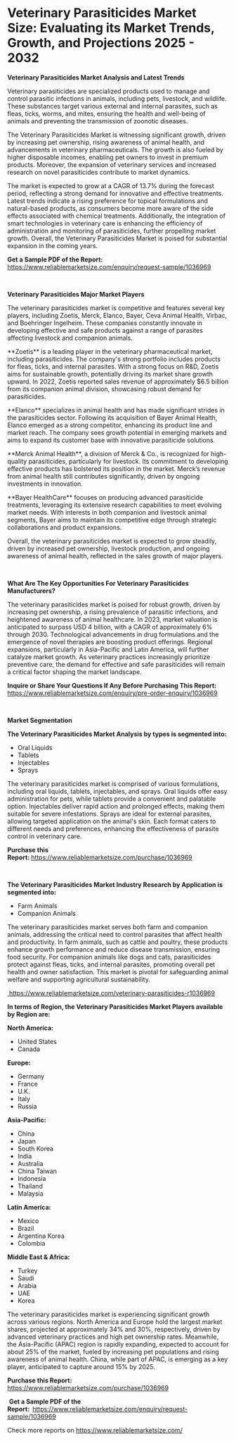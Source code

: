<p><h1>Veterinary Parasiticides Market Size: Evaluating its Market Trends, Growth, and Projections 2025 - 2032</h1></p><p><strong>Veterinary Parasiticides Market Analysis and Latest Trends</strong></p>
<p><p>Veterinary parasiticides are specialized products used to manage and control parasitic infections in animals, including pets, livestock, and wildlife. These substances target various external and internal parasites, such as fleas, ticks, worms, and mites, ensuring the health and well-being of animals and preventing the transmission of zoonotic diseases.</p><p>The Veterinary Parasiticides Market is witnessing significant growth, driven by increasing pet ownership, rising awareness of animal health, and advancements in veterinary pharmaceuticals. The growth is also fueled by higher disposable incomes, enabling pet owners to invest in premium products. Moreover, the expansion of veterinary services and increased research on novel parasiticides contribute to market dynamics.</p><p>The market is expected to grow at a CAGR of 13.7% during the forecast period, reflecting a strong demand for innovative and effective treatments. Latest trends indicate a rising preference for topical formulations and natural-based products, as consumers become more aware of the side effects associated with chemical treatments. Additionally, the integration of smart technologies in veterinary care is enhancing the efficiency of administration and monitoring of parasiticides, further propelling market growth. Overall, the Veterinary Parasiticides Market is poised for substantial expansion in the coming years.</p></p>
<p><strong>Get a Sample PDF of the Report:&nbsp;</strong> <a href="https://www.reliablemarketsize.com/enquiry/request-sample/1036969?utm_campaign=2457&utm_medium=2&utm_source=Github&utm_content=ia&utm_term=21032025&utm_id=veterinary-parasiticides">https://www.reliablemarketsize.com/enquiry/request-sample/1036969</a></p>
<p>&nbsp;</p>
<p><strong>Veterinary Parasiticides Major Market Players</strong></p>
<p><p>The veterinary parasiticides market is competitive and features several key players, including Zoetis, Merck, Elanco, Bayer, Ceva Animal Health, Virbac, and Boehringer Ingelheim. These companies constantly innovate in developing effective and safe products against a range of parasites affecting livestock and companion animals.</p><p>**Zoetis** is a leading player in the veterinary pharmaceutical market, including parasiticides. The company's strong portfolio includes products for fleas, ticks, and internal parasites. With a strong focus on R&D, Zoetis aims for sustainable growth, potentially driving its market share growth upward. In 2022, Zoetis reported sales revenue of approximately $6.5 billion from its companion animal division, showcasing robust demand for parasiticides.</p><p>**Elanco** specializes in animal health and has made significant strides in the parasiticides sector. Following its acquisition of Bayer Animal Health, Elanco emerged as a strong competitor, enhancing its product line and market reach. The company sees growth potential in emerging markets and aims to expand its customer base with innovative parasiticide solutions.</p><p>**Merck Animal Health**, a division of Merck & Co., is recognized for high-quality parasiticides, particularly for livestock. Its commitment to developing effective products has bolstered its position in the market. Merck’s revenue from animal health still contributes significantly, driven by ongoing investments in innovation.</p><p>**Bayer HealthCare** focuses on producing advanced parasiticide treatments, leveraging its extensive research capabilities to meet evolving market needs. With interests in both companion and livestock animal segments, Bayer aims to maintain its competitive edge through strategic collaborations and product expansions.</p><p>Overall, the veterinary parasiticides market is expected to grow steadily, driven by increased pet ownership, livestock production, and ongoing awareness of animal health, reflected in the sales growth of major players.</p></p>
<p>&nbsp;</p>
<p><strong>What Are The Key Opportunities For Veterinary Parasiticides Manufacturers?</strong></p>
<p><p>The veterinary parasiticides market is poised for robust growth, driven by increasing pet ownership, a rising prevalence of parasitic infections, and heightened awareness of animal healthcare. In 2023, market valuation is anticipated to surpass USD 4 billion, with a CAGR of approximately 6% through 2030. Technological advancements in drug formulations and the emergence of novel therapies are boosting product offerings. Regional expansions, particularly in Asia-Pacific and Latin America, will further catalyze market growth. As veterinary practices increasingly prioritize preventive care, the demand for effective and safe parasiticides will remain a critical factor shaping the market landscape.</p></p>
<p><strong>Inquire or Share Your Questions If Any Before Purchasing This Report:</strong> <a href="https://www.reliablemarketsize.com/enquiry/pre-order-enquiry/1036969?utm_campaign=2457&utm_medium=2&utm_source=Github&utm_content=ia&utm_term=21032025&utm_id=veterinary-parasiticides">https://www.reliablemarketsize.com/enquiry/pre-order-enquiry/1036969</a></p>
<p>&nbsp;</p>
<p><strong>Market Segmentation</strong></p>
<p><strong>The Veterinary Parasiticides Market Analysis by types is segmented into:</strong></p>
<p><ul><li>Oral Liquids</li><li>Tablets</li><li>Injectables</li><li>Sprays</li></ul></p>
<p><p>The veterinary parasiticides market is comprised of various formulations, including oral liquids, tablets, injectables, and sprays. Oral liquids offer easy administration for pets, while tablets provide a convenient and palatable option. Injectables deliver rapid action and prolonged effects, making them suitable for severe infestations. Sprays are ideal for external parasites, allowing targeted application on the animal's skin. Each format caters to different needs and preferences, enhancing the effectiveness of parasite control in veterinary care.</p></p>
<p><strong>Purchase this Report:&nbsp;</strong><a href="https://www.reliablemarketsize.com/purchase/1036969?utm_campaign=2457&utm_medium=2&utm_source=Github&utm_content=ia&utm_term=21032025&utm_id=veterinary-parasiticides">https://www.reliablemarketsize.com/purchase/1036969</a></p>
<p>&nbsp;</p>
<p><strong>The Veterinary Parasiticides Market Industry Research by Application is segmented into:</strong></p>
<p><ul><li>Farm Animals</li><li>Companion Animals</li></ul></p>
<p><p>The veterinary parasiticides market serves both farm and companion animals, addressing the critical need to control parasites that affect health and productivity. In farm animals, such as cattle and poultry, these products enhance growth performance and reduce disease transmission, ensuring food security. For companion animals like dogs and cats, parasiticides protect against fleas, ticks, and internal parasites, promoting overall pet health and owner satisfaction. This market is pivotal for safeguarding animal welfare and supporting agricultural sustainability.</p></p>
<p><a href="https://www.reliablemarketsize.com/veterinary-parasiticides-r1036969?utm_campaign=2457&utm_medium=2&utm_source=Github&utm_content=ia&utm_term=21032025&utm_id=veterinary-parasiticides">&nbsp;https://www.reliablemarketsize.com/veterinary-parasiticides-r1036969</a></p>
<p><strong>In terms of Region, the Veterinary Parasiticides Market Players available by Region are:</strong></p>
<p>
    <p> <strong> North America: </strong>
        <ul>
            <li>United States</li>
            <li>Canada</li>
        </ul>
        </p> 
    <p> <strong> Europe: </strong>
        <ul>
            <li>Germany</li>
            <li>France</li>
            <li>U.K.</li>
            <li>Italy</li>
            <li>Russia</li>
        </ul>
        </p> 
    <p> <strong> Asia-Pacific: </strong>
        <ul>
            <li>China</li>
            <li>Japan</li>
            <li>South Korea</li>
            <li>India</li>
            <li>Australia</li>
            <li>China Taiwan</li>
            <li>Indonesia</li>
            <li>Thailand</li>
            <li>Malaysia</li>
        </ul>
        </p> 
    <p> <strong> Latin America: </strong>
        <ul>
            <li>Mexico</li>
            <li>Brazil</li>
            <li>Argentina Korea</li>
            <li>Colombia</li>
        </ul>
        </p> 
    <p> <strong> Middle East & Africa: </strong>
        <ul>
            <li>Turkey</li>
            <li>Saudi</li>
            <li>Arabia</li>
            <li>UAE</li>
            <li>Korea</li>
        </ul>
    </p>
    </p>
<p><p>The veterinary parasiticides market is experiencing significant growth across various regions. North America and Europe hold the largest market shares, projected at approximately 34% and 30%, respectively, driven by advanced veterinary practices and high pet ownership rates. Meanwhile, the Asia-Pacific (APAC) region is rapidly expanding, expected to account for about 25% of the market, fueled by increasing pet populations and rising awareness of animal health. China, while part of APAC, is emerging as a key player, anticipated to capture around 15% by 2025.</p></p>
<p><strong>Purchase this Report: </strong><a href="https://www.reliablemarketsize.com/purchase/1036969?utm_campaign=2457&utm_medium=2&utm_source=Github&utm_content=ia&utm_term=21032025&utm_id=veterinary-parasiticides">https://www.reliablemarketsize.com/purchase/1036969</a></p>
<p>&nbsp;<strong>Get a Sample PDF of the Report:&nbsp;&nbsp;</strong><a href="https://www.reliablemarketsize.com/enquiry/request-sample/1036969?utm_campaign=2457&utm_medium=2&utm_source=Github&utm_content=ia&utm_term=21032025&utm_id=veterinary-parasiticides">https://www.reliablemarketsize.com/enquiry/request-sample/1036969</a></p>
<p><strong></strong></p>
<p>Check more reports on <a href="https://www.reliablemarketsize.com/?utm_campaign=2457&utm_medium=2&utm_source=Github&utm_content=ia&utm_term=21032025&utm_id=veterinary-parasiticides">https://www.reliablemarketsize.com/</a></p>